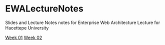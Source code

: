 EWALectureNotes
===============

Slides and Lecture Notes notes for Enterprise Web Architecture Lecture for Hacettepe University

[Week 01](https://dl.dropboxusercontent.com/u/133268/BBM490_EnterpriseWebArchitecture_Week01.pdf)
[Week 02](https://dl.dropboxusercontent.com/u/133268/BBM490_EnterpriseWebArchitecture_Week02.pdf)
